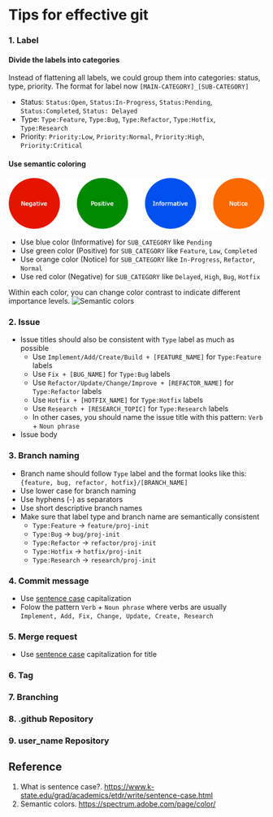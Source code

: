 # Tips for effective git

### 1. Label
#### Divide the labels into categories 
Instead of flattening all labels, we could group them into categories: status, type, priority. The format for label now `[MAIN-CATEGORY]_[SUB-CATEGORY]`
- Status: `Status:Open`, `Status:In-Progress`, `Status:Pending`, `Status:Completed`, `Status: Delayed`
- Type: `Type:Feature`, `Type:Bug`, `Type:Refactor`, `Type:Hotfix`, `Type:Research`
- Priority: `Priority:Low`, `Priority:Normal`, `Priority:High`, `Priority:Critical`

#### Use semantic coloring
![Semantic coloring](./assets/Semantic-coloring.png)

- Use blue color (Informative) for `SUB_CATEGORY` like `Pending`
- Use green color (Positive) for `SUB_CATEGORY` like `Feature`, `Low`, `Completed`
- Use orange color (Notice) for `SUB_CATEGORY` like `In-Progress`, `Refactor`, `Normal`
- Use red color (Negative) for `SUB_CATEGORY` like `Delayed`, `High`, `Bug`, `Hotfix`

Within each color, you can change color contrast to indicate different importance levels.
![Semantic colors](https://spectrum.adobe.com/static/images/color_semantic_desktop@2x_LNW6UD62tQ4a2LEbrcElu_1611634721087.png)

### 2. Issue 
- Issue titles should also be consistent with `Type` label as much as possible
  - Use `Implement/Add/Create/Build + [FEATURE_NAME]` for `Type:Feature` labels
  - Use `Fix + [BUG_NAME]` for `Type:Bug` labels
  - Use `Refactor/Update/Change/Improve + [REFACTOR_NAME]` for `Type:Refactor` labels
  - Use `Hotfix + [HOTFIX_NAME]` for `Type:Hotfix` labels
  - Use `Research + [RESEARCH_TOPIC]` for `Type:Research` labels
  - In other cases, you should name the issue title with this pattern: `Verb` + `Noun phrase`
- Issue body

### 3. Branch naming
- Branch name should follow `Type` label and the format looks like this: `{feature, bug, refactor, hotfix}/[BRANCH_NAME]`
- Use lower case for branch naming
- Use hyphens (-) as separators
- Use short descriptive branch names
- Make sure that label type and branch name are semantically consistent
  - `Type:Feature` -> `feature/proj-init`
  - `Type:Bug` -> `bug/proj-init`
  - `Type:Refactor` -> `refactor/proj-init`
  - `Type:Hotfix` -> `hotfix/proj-init`
  - `Type:Research` -> `research/proj-init`

### 4. Commit message
- Use [sentence case](https://www.k-state.edu/grad/academics/etdr/write/sentence-case.html) capitalization
- Folow the pattern `Verb` + `Noun phrase` where verbs are usually `Implement, Add, Fix, Change, Update, Create, Research`

### 5. Merge request
- Use [sentence case](https://www.k-state.edu/grad/academics/etdr/write/sentence-case.html) capitalization for title


### 6. Tag



### 7. Branching



### 8. .github Repository


### 9. user_name Repository


## Reference
1. What is sentence case?. https://www.k-state.edu/grad/academics/etdr/write/sentence-case.html
2. Semantic colors. https://spectrum.adobe.com/page/color/

